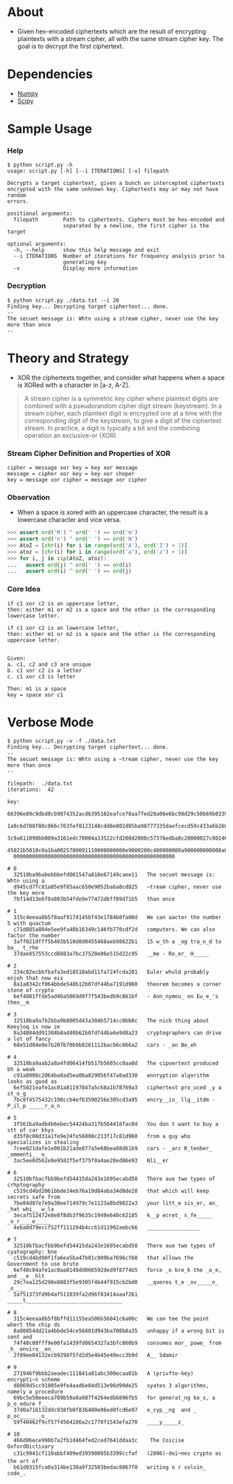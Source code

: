 # About
- Given hex-encoded ciphertexts which are the result of encrypting plaintexts with a stream cipher, all with the same stream cipher key. The goal is to decrypt the first ciphertext.

# Dependencies
- [Numpy](http://www.numpy.org/)
- [Scipy](https://www.scipy.org/)

# Sample Usage

### Help
```
$ python script.py -h
usage: script.py [-h] [--i ITERATIONS] [-v] filepath

Decrypts a target ciphertext, given a bunch on intercepted ciphertexts
encrypted with the same unknown key. Ciphertexts may or may not have random
errors.

positional arguments:
  filepath        Path to ciphertexts. Ciphers must be hex-encoded and
                  separated by a newline, the first cipher is the target

optional arguments:
  -h, --help      show this help message and exit
  --i ITERATIONS  Number of iterations for frequency analysis prior to
                  generating key
  -v              Display more information
```

### Decryption
```
$ python script.py ./data.txt --i 20
Finding key... Decrypting target ciphertext... done.
--
The secuet message is: Whtn using a stream cipher, never use the key more than once
--
```

# Theory and Strategy

- XOR the ciphertexts together, and consider what happens when a space is XORed with a character in [a-z, A-Z].

> A stream cipher is a symmetric key cipher where plaintext digits are combined with a pseudorandom cipher digit stream (keystream). In a stream cipher, each plaintext digit is encrypted one at a time with the corresponding digit of the keystream, to give a digit of the ciphertext stream. In practice, a digit is typically a bit and the combining operation an exclusive-or (XOR).

### Stream Cipher Definition and Properties of XOR
```
cipher = message xor key = key xor message
message = cipher xor key = key xor choper
key = message xor cipher = message xor cipher

```

### Observation
- When a space is xored with an uppercase character, the result is a lowercase character and vice versa.
```python
>>> assert ord('M') ^ ord(' ') == ord('m')
>>> assert ord('n') ^ ord(' ') == ord('N')
>>> AtoZ = [chr(i) for i in range(ord('A'), ord('Z') + 1)]
>>> atoz = [chr(i) for i in range(ord('a'), ord('z') + 1)]
>>> for i, j in zip(AtoZ, atoz):
...   assert ord(j) ^ ord(' ') == ord(i)
...   assert ord(i) ^ ord(' ') == ord(j)
```

### Core Idea
```
if c1 xor c2 is an uppercase letter,
then: either m1 or m2 is a space and the other is the corresponding lowercase letter.

if c1 xor c2 is an lowercase letter,
then: either m1 or m2 is a space and the other is the corresponding uppercase letter.


Given:
a. c1, c2 and c3 are unique
b. c1 xor c2 is a letter
c. c1 xor c3 is letter

Then: m1 is a space
key = space xor c1
```


# Verbose Mode
```
$ python script.py -v -f ./data.txt
Finding key... Decrypting target ciphertext... done.
--
The secuet message is: Whtn using a ~tream cipher, never use the key more than once
--

filepath:  ./data.txt
iterations:  42

key:
  66396e89c9dbd8cb9874352acd6395102eafce78aa7fed28a06e6bc98d29c50b69b0339a14f8aa40
  1a9c6d708f80c066c763fef0123148cdd8e802d05ba98777335daefcecd59c433a6b268b60bf4ef0
  3c9a611098bb009a3161edc70004a33522cfd200d2008c57376edba8c20000027c002461e2a10000
  45021b5010c0a1ba0025780091110000000000e9000200c400000000a900000000008a0000000000
  0000000000000000000000000000000000000000000000000000

# 0
  32510ba9babebbbefd001547a810e67149caee11   The secuet message is: Whtn using a
  d945cd7fc81a05e9f85aac650e9052ba6a8cd825   ~tream cipher, never use the key more
  7bf14d13e6f0a803b54fde9e77472dbff89d71b5   than once

# 1
  315c4eeaa8b5f8aaf9174145bf43e1784b8fa00d   We can aactor the number  5 with quactum
  c71d885a804e5ee9fa40b16349c146fb778cdf2d   computers. We can also factor the number
  3aff021dfff5b403b510d0d0455468aeb98622b1   15 w_th a _og tra_n_d to ba__ t_rhe
  37dae857553ccd8883a7bc37520e06e515d22c95   __me - Ro_er_ H_____

# 2
  234c02ecbbfbafa3ed18510abd11fa724fcda201   Euler whuld probably enjoh that now eis
  8a1a8342cf064bbde548b12b07df44ba7191d960   theorem becomes a corner stone of crypto
  6ef4081ffde5ad46a5069d9f7f543bedb9c861bf   - Ann_nymou_ on Eu_e_'s theo__m

# 3
  32510ba9a7b2bba9b8005d43a304b5714cc0bb0c   The nicb thing about Keey}oq is now ze
  8a34884dd91304b8ad40b62b07df44ba6e9d8a23   cryptographers can drive a lot of fancy
  68e51d04e0e7b207b70b9b8261112bacb6c866a2   cars - _an Bo_eh

# 4
  32510ba9aab2a8a4fd06414fb517b5605cc0aa0d   The cipoertext produced bh a weak
  c91a8908c2064ba8ad5ea06a029056f47a8ad330   ennryption algorithm looks as good as
  6ef5021eafe1ac01a81197847a5c68a1b78769a3   ciphertext pro_uced _y a st_o_g
  7bc8f4575432c198ccb4ef63590256e305cd3a95   encry__io_ llg__itdm - P_il_p _____r_a_n

# 5
  3f561ba9adb4b6ebec54424ba317b564418fac0d   You don t want to buy a stt of car khys
  d35f8c08d31a1fe9e24fe56808c213f17c81d960   from a guy who specializes in stealing
  7cee021dafe1e001b21ade877a5e68bea88d61b9   cars - _arc R_tenber_ _ommenti__ o_
  3ac5ee0d562e8e9582f5ef375f0a4ae20ed86e93   Nli__er

# 6
  32510bfbacfbb9befd54415da243e1695ecabd58   There aue two types of crhptography
  c519cd4bd2061bbde24eb76a19d84aba34d8de28   that which will keep secrets safe from
  7be84d07e7e9a30ee714979c7e1123a8bd9822a3   your litt_e sis_er, an_ _hat whi__ w_la
  3ecaf512472e8e8f8db3f9635c1949e640c62185   k__p ecret_ s_fe_____ _o_r____e_____
  4eba0d79eccf52ff111284b4cc61d11902aebc66   _________________

# 7
  32510bfbacfbb9befd54415da243e1695ecabd58   There aue two types of cyatography: bne
  c519cd4bd90f1fa6ea5ba47b01c909ba7696cf60   that allows the Government to use brute
  6ef40c04afe1ac0aa8148dd066592ded9f8774b5   force _o bre_k the _o_e, and __e _hlt
  29c7ea125d298e8883f5e9305f4b44f915cb2bd0   __queres t_e _ov_____n_ _o____
  5af51373fd9b4af511039fa2d96f83414aaaf261   _____t_______________________________

# 8
  315c4eeaa8b5f8bffd11155ea506b56041c6a00c   We can tee the point whert the chip ds
  8a08854dd21a4bbde54ce56801d943ba708b8a35   unhappy if a wrong bit is sent and
  74f40c00fff9e00fa1439fd0654327a3bfc860b9   consumes mor_ powe_ from _h_ enviro__en_
  2f89ee04132ecb9298f5fd2d5e4b45e40ecc3b9d   A__ Sdamir

# 9
  271946f9bbb2aeadec111841a81abc300ecaa01b   A (privfte-key)  encrypti~n scheme
  d8069d5cc91005e9fe4aad6e04d513e96d99de25   syates 3 algorithms, namely a procedure
  69bc5e50eeeca709b50a8a987f4264edb6896fb5   for generat_ng ke_s, a p_o_edure f__
  37d0a716132ddc938fb0f836480e06ed0fcd6e97   e_cyp__ng  and _ p_oc_____ _o_
  59f40462f9cf57f4564186a2c1778f1543efa270   ____y_____z_

# 10
  466d06ece998b7a2fb1d464fed2ced7641ddaa3c    The Coicise OxfordDictioary
  c31c9941cf110abbf409ed39598005b3399ccfaf   (2006)-deï¬nes crypto as the art of
  b61d0315fca0a314be138a9f32503bedac8067f0   writing o r solvin_ code_.

```
